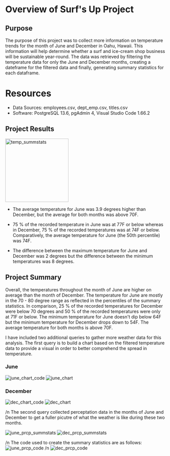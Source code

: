 # Overview of Surf's Up Project

## Purpose

The purpose of this project was to collect more information on temperature trends for the month of June and December in Oahu, Hawaii. This information will help determine whether a surf and ice-cream shop business will be sustainable year-round. The data was retrieved by filtering the temperature data for only the June and December months, creating a dateframe for the filtered data and finally, generating summary statistics for each dataframe.  

# Resources
* Data Sources: employees.csv, dept_emp.csv, titles.csv
* Software: PostgreSQL 13.6, pgAdmin 4, Visual Studio Code 1.66.2

## Project Results

<img width="199" alt="temp_summstats" src="https://user-images.githubusercontent.com/97644424/167309767-932c210b-c02f-4ec9-9ec9-3171204c14ff.png">

* The average temperature for June was 3.9 degrees higher than December, but the average for both months was above 70F. 

* 75 % of the recorded temperature in June was at 77F or below whereas in December, 75 % of the recorded temperatures was at 74F or below. Comparatively, the average temperature for June (the 50th percentile) was 74F.  

* The difference between the maximum temperature for June and December was 2 degrees but the difference between the minimum temperatures was 8 degrees. 


## Project Summary 

Overall, the temperatures throughout the month of June are higher on average than the month of December. The temperature for June are mostly in the 70 - 80 degree range as reflected in the percentiles of the summary statistics. In comparison, 25 % of the recorded temperatures for December were below 70 degrees and 50 % of the recorded temperatures were only at 71F or below. The minimum temperature for June doesn't dip below 64F but the minimum temperature for December drops down to 54F. The average temperature for both months is above 70F. 


I have included two additional queries to gather more weather data for this analysis. The first query is to build a chart based on the filtered temperature data to provide a visual in order to better comprehend the spread in temperature. 

### June

![june_chart_code](https://user-images.githubusercontent.com/97644424/167309460-5836ce32-8954-4e9a-aefa-808c60144f95.png)
![june_chart](https://user-images.githubusercontent.com/97644424/167309468-a1568ec8-d903-47b2-849a-24298d427d13.png)


### December

![dec_chart_code](https://user-images.githubusercontent.com/97644424/167309467-1f3a7401-25de-43f1-a846-7f9f137296e9.png)
![dec_chart](https://user-images.githubusercontent.com/97644424/167309466-96e47d62-1ccc-4896-8784-f6b27ee38011.png)

/n
The second query collected perceptation data in the months of June and December to get a fuller picutre of what the weather is like during these two months. 


![june_prcp_summstats](https://user-images.githubusercontent.com/97644424/167309461-6c548b06-22e2-413e-b258-aa229ed9fcc4.png) ![dec_prcp_summstats](https://user-images.githubusercontent.com/97644424/167309464-d252fc76-aac7-4031-a909-dab3252b842d.png)

/n
The code used to create the summary statistics are as follows:
![june_prcp_code](https://user-images.githubusercontent.com/97644424/167309462-95c1cbf7-5527-41f1-8ea8-97865294ddf6.png)
/n
![dec_prcp_code](https://user-images.githubusercontent.com/97644424/167309465-9fea4ee7-14ea-4f1d-8a47-0679b698ec91.png)

